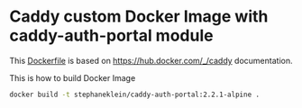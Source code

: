 # Caddy custom Docker Image with caddy-auth-portal module

This [Dockerfile](./Dockerfile) is based on https://hub.docker.com/_/caddy documentation.

This is how to build Docker Image

```sh
docker build -t stephaneklein/caddy-auth-portal:2.2.1-alpine .
```

